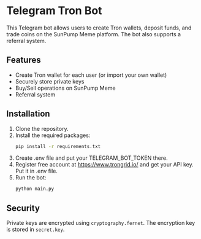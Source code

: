 # Telegram Tron Bot

This Telegram bot allows users to create Tron wallets, deposit funds, and trade coins on the SunPump Meme platform. The bot also supports a referral system.

## Features
- Create Tron wallet for each user (or import your own wallet)
- Securely store private keys
- Buy/Sell operations on SunPump Meme
- Referral system

## Installation

1. Clone the repository.
2. Install the required packages:
    ```bash
    pip install -r requirements.txt
    ```
3. Create .env file and put your TELEGRAM_BOT_TOKEN there.
4. Register free account at https://www.trongrid.io/ and get your API key. Put it in .env file.
5. Run the bot:
    ```bash
    python main.py
    ```

## Security
Private keys are encrypted using `cryptography.fernet`. The encryption key is stored in `secret.key`.